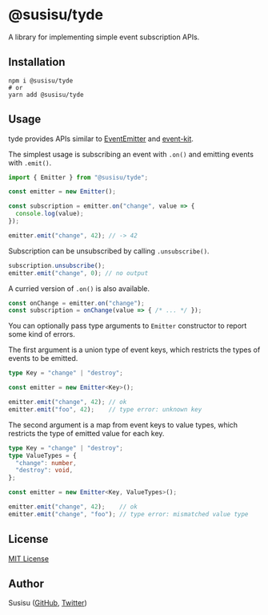 # @susisu/tyde
A library for implementing simple event subscription APIs.

## Installation
``` shell
npm i @susisu/tyde
# or
yarn add @susisu/tyde
```

## Usage
tyde provides APIs similar to [EventEmitter](https://nodejs.org/api/events.html) and [event-kit](https://github.com/atom/event-kit).

The simplest usage is subscribing an event with `.on()` and emitting events with `.emit()`.

``` typescript
import { Emitter } from "@susisu/tyde";

const emitter = new Emitter();

const subscription = emitter.on("change", value => {
  console.log(value);
});

emitter.emit("change", 42); // -> 42
```

Subscription can be unsubscribed by calling `.unsubscribe()`.

``` typescript
subscription.unsubscribe();
emitter.emit("change", 0); // no output
```

A curried version of `.on()` is also available.

``` typescript
const onChange = emitter.on("change");
const subscription = onChange(value => { /* ... */ });
```

You can optionally pass type arguments to `Emitter` constructor to report some kind of errors.

The first argument is a union type of event keys, which restricts the types of events to be emitted.

``` typescript
type Key = "change" | "destroy";

const emitter = new Emitter<Key>();

emitter.emit("change", 42); // ok
emitter.emit("foo", 42);    // type error: unknown key
```

The second argument is a map from event keys to value types, which restricts the type of emitted value for each key.

``` typescript
type Key = "change" | "destroy";
type ValueTypes = {
  "change": number,
  "destroy": void,
};

const emitter = new Emitter<Key, ValueTypes>();

emitter.emit("change", 42);    // ok
emitter.emit("change", "foo"); // type error: mismatched value type
```

## License
[MIT License](http://opensource.org/licenses/mit-license.php)

## Author
Susisu ([GitHub](https://github.com/susisu), [Twitter](https://twitter.com/susisu2413))
